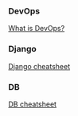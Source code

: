 ### DevOps
[What is DevOps?](docs/devops/devops.md)
### Django
[Django cheatsheet](docs/django/django.md)
### DB
[DB cheatsheet](docs/db/db.md)
